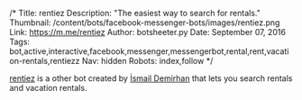 /*
Title: rentiez
Description: "The easiest way to search for rentals."
Thumbnail: /content/bots/facebook-messenger-bots/images/rentiez.png
Link: https://m.me/rentiez
Author: botsheeter.py
Date: September 07, 2016
Tags: bot,active,interactive,facebook,messenger,messengerbot,rental,rent,vacation-rentals,rentiezz
Nav: hidden
Robots: index,follow
*/

[rentiez](https://m.me/rentiez) is a other bot created by [İsmail Demirhan](https://twitter.com/Rentiezz) that lets you search rentals and vacation rentals.
